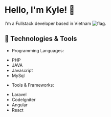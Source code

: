 # Hello, I'm Kyle! 👋

I'm a Fullstack developer based in Vietnam <img src="images/vn_icon.svg" alt="flag">.

## 🔧 Technologies & Tools

- Programming Languages: 
+ PHP
+ JAVA
+ Javascript
+ MySql
- Tools & Frameworks: 
+ Laravel
+ CodeIgniter
+ Angular
+ React
